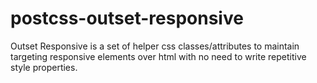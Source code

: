 # postcss-outset-responsive
Outset Responsive is a set of helper css classes/attributes to maintain targeting responsive elements over html with no need to write repetitive style properties.
